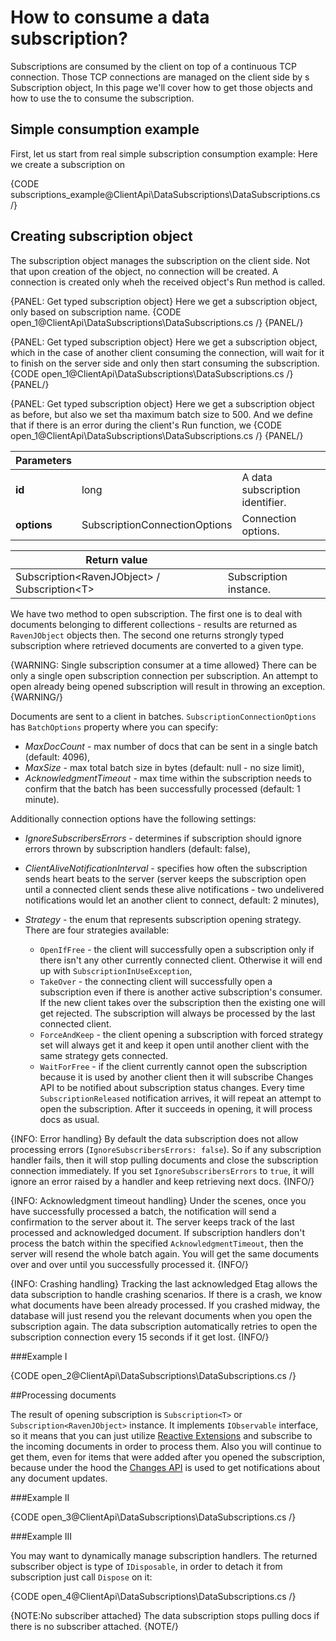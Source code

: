 ﻿# How to consume a data subscription?

Subscriptions are consumed by the client on top of a continuous TCP connection. Those TCP connections are managed on the client side by s Subscription object, In this page we'll cover how to get those objects and how to use the to consume the subscription.


## Simple consumption example

First, let us start from real simple subscription consumption example:
Here we create a subscription on 

{CODE subscriptions_example@ClientApi\DataSubscriptions\DataSubscriptions.cs /}

## Creating subscription object

The subscription object manages the subscription on the client side. Not that upon creation of the object, no connection will be created. A connection is created only wheh the received object's Run method is called.

{PANEL: Get typed subscription object}
Here we get a subscription object, only based on subscription name.
{CODE open_1@ClientApi\DataSubscriptions\DataSubscriptions.cs /}
{PANEL/}

{PANEL: Get typed subscription object}
Here we get a subscription object, which in the case of another client consuming the connection, will wait for it to finish on the server side and only then start consuming the subscription. 
{CODE open_1@ClientApi\DataSubscriptions\DataSubscriptions.cs /}
{PANEL/}

{PANEL: Get typed subscription object}
Here we get a subscription object as before, but also we set tha maximum batch size to 500. And we define that if there is an error during the client's Run function, we 
{CODE open_1@ClientApi\DataSubscriptions\DataSubscriptions.cs /}
{PANEL/}


| Parameters | | |
| ------------- | ------------- | ----- |
| **id** | long | A data subscription identifier. |
| **options** | SubscriptionConnectionOptions | Connection options. |

| Return value | |
| ------------- | ----- |
| Subscription&lt;RavenJObject&gt; / Subscription&lt;T&gt; | Subscription instance. |

We have two method to open subscription. The first one is to deal with documents belonging to different collections - results are returned as `RavenJObject` objects then. The second one returns strongly
typed subscription where retrieved documents are converted to a given type.

{WARNING: Single subscription consumer at a time allowed}
There can be only a single open subscription connection per subscription. An attempt to open already being opened subscription will result in throwing an exception.
{WARNING/}

Documents are sent to a client in batches. `SubscriptionConnectionOptions` has `BatchOptions` property where you can specify:

* _MaxDocCount_ - max number of docs that can be sent in a single batch (default: 4096),
* _MaxSize_ - max total batch size in bytes (default: null - no size limit),
* _AcknowledgmentTimeout_ - max time within the subscription needs to confirm that the batch has been successfully processed (default: 1 minute).

Additionally connection options have the following settings:

- _IgnoreSubscribersErrors_ - determines if subscription should ignore errors thrown by subscription handlers (default: false),
- _ClientAliveNotificationInterval_ - specifies how often the subscription sends heart beats to the server (server keeps the subscription open until a connected client
sends these alive notifications - two undelivered notifications would let an another client to connect, default: 2 minutes),
- _Strategy_ - the enum that represents subscription opening strategy. There are four strategies available:

	- `OpenIfFree` - the client will successfully open a subscription only if there isn't any other currently connected client. Otherwise it will end up with `SubscriptionInUseException`,
	- `TakeOver` - the connecting client will successfully open a subscription even if there is another active subscription's consumer.
If the new client takes over the subscription then the existing one will get rejected. 
The subscription will always be processed by the last connected client.
	- `ForceAndKeep` - the client opening a subscription with forced strategy set will always get it and keep it open until another client with the same strategy gets connected.
	- `WaitForFree` - if the client currently cannot open the subscription because it is used by another client then it will subscribe Changes API to be notified about subscription status changes.
Every time `SubscriptionReleased` notification arrives, it will repeat an attempt to open the subscription. After it succeeds in opening, it will process docs as usual.

{INFO: Error handling}
By default the data subscription does not allow processing errors (`IgnoreSubscribersErrors: false`). So if any subscription handler fails,
then it will stop pulling documents and close the subscription connection immediately. If you set `IgnoreSubscribersErrors` to `true`, it will ignore an error raised by a handler and
keep retrieving next docs.
{INFO/}

{INFO: Acknowledgment timeout handling}
Under the scenes, once you have successfully processed a batch, the notification will send a confirmation to the server about it. The server keeps track of the last processed and
acknowledged document. If subscription handlers don't process the batch within the specified `AcknowledgmentTimeout`, then the server will resend the whole batch again. You will get 
the same documents over and over until you successfully processed it.
{INFO/}
 

{INFO: Crashing handling}
Tracking the last acknowledged Etag allows the data subscription to handle crashing scenarios. If there is a crash, we know what documents have been already processed. 
If you crashed midway, the database will just resend you the relevant documents when you open the subscription again. The data subscription automatically
retries to open the subscription connection every 15 seconds if it get lost.
{INFO/}

###Example I

{CODE open_2@ClientApi\DataSubscriptions\DataSubscriptions.cs /}

##Processing documents

The result of opening subscription is `Subscription<T>` or `Subscription<RavenJObject>` instance. It implements `IObservable` interface, so it means that you can just utilize [Reactive Extensions](http://nuget.org/packages/Rx-Main)
and subscribe to the incoming documents in order to process them. Also you will continue to get them, even for items that were added after you opened the subscription, because under the hood the [Changes API](../changes/what-is-changes-api)
is used to get notifications about any document updates.

###Example II

{CODE open_3@ClientApi\DataSubscriptions\DataSubscriptions.cs /}

###Example III

You may want to dynamically manage subscription handlers. The returned subscriber object is type of `IDisposable`, in order to detach it from subscription just call `Dispose` on it:

{CODE open_4@ClientApi\DataSubscriptions\DataSubscriptions.cs /}

{NOTE:No subscriber attached}
The data subscription stops pulling docs if there is no subscriber attached.
{NOTE/}

